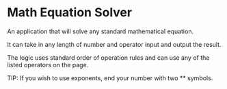 # Math Equation Solver

An application that will solve any standard mathematical equation.

It can take in any length of number and operator input and output the result.

The logic uses standard order of operation rules and can use any of the listed operators on the page.

TIP: If you wish to use exponents, end your number with two ** symbols.